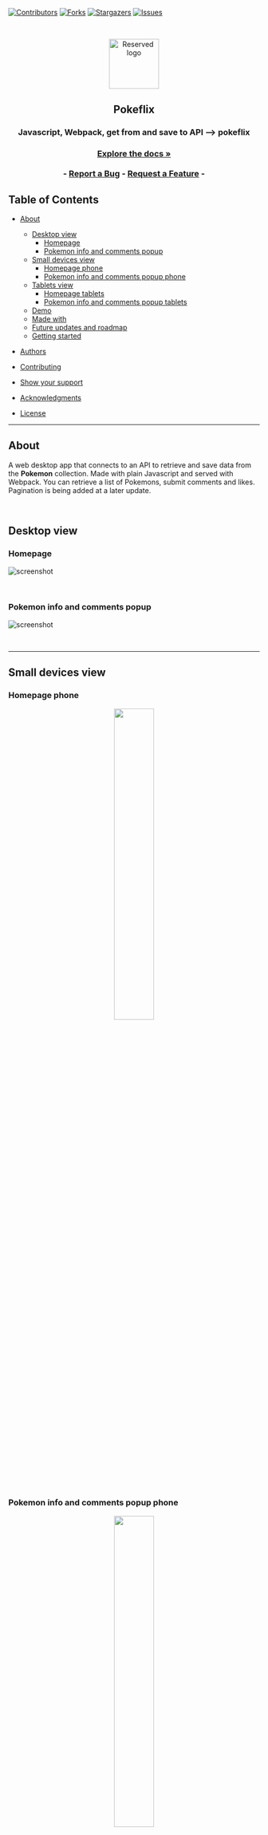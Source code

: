 [![Contributors][contributors-shield]][contributors-url]
[![Forks][forks-shield]][forks-url]
[![Stargazers][stars-shield]][stars-url]
[![Issues][issues-shield]][issues-url]

<!-- PROJECT LOGO -->

<br />
<p align="center">
  <a href="https://github.com/Meltrust/pokeflix" style="text-decoration: none;">
    <img src="/assets/readme-imgs/logo-pokeflix3.png" alt="Reserved logo" width="100" height="100" align="center">
  </a>

  <h2 align="center">Pokeflix</h2>

  <h3 align="center">Javascript, Webpack, get from and save to API --> pokeflix<h3>
  <p align="center">
    <a href="#table-of-contents"><strong>Explore the docs »</strong></a>
    <br />
    <br />
    -
    <a href="https://github.com/Meltrust/pokeflix/issues">Report a Bug</a>
    -
    <a href="https://github.com/Meltrust/pokeflix/issues">Request a Feature</a>
    -
  </p>
</p>

<!-- TABLE OF CONTENTS -->

## Table of Contents

- [About](#about)

  - [Desktop view](#desktop-view)
    - [Homepage](#homepage)
    - [Pokemon info and comments popup](#pokemon-info-and-comments-popup)
  - [Small devices view](#small-devices-view)
    - [Homepage phone](#homepage-phone)
    - [Pokemon info and comments popup phone](#pokemon-info-and-comments-popup-phone)
  - [Tablets view](#tablets-view)
    - [Homepage tablets](#homepage-tablets)
    - [Pokemon info and comments popup tablets](#pokemon-info-and-comments-popup-tablets)
  - [Demo](#demo)
  - [Made with](#made-with)
  - [Future updates and roadmap](#future-updates-and-roadmap)
  - [Getting started](#getting-started)
 
- [Authors](#authors)
- [Contributing](#contributing)
- [Show your support](#show-your-support)
- [Acknowledgments](#acknowledgments)
- [License](#license)

<hr />
  
## About

A web desktop app that connects to an API to retrieve and save data from the **Pokemon** collection. Made with plain Javascript and served with Webpack. You can retrieve a list of Pokemons, submit comments and likes. Pagination is being added at a later update.

<br />
  
## Desktop view  
  
### Homepage

  
![screenshot](./assets/readme-imgs/app_screenshot.png)
  
<br />
  
### Pokemon info and comments popup
  
![screenshot](./assets/readme-imgs/pokeflix-popup.png)  
  
<br />

<hr />
  
## Small devices view
  
### Homepage phone
  
<p align="center" width="100%">
    <img width="40%" src="./assets/readme-imgs/pokeflix-home-small.png"> 
</p>
  
### Pokemon info and comments popup phone
  
<p align="center" width="100%">
    <img width="40%" src="./assets/readme-imgs/pokeflix-popup-small.png"> 
</p>

<br />

<hr />
  
## Tablets view
  
### Homepage tablets
  
<p align="center" width="100%">
    <img width="40%" src="./assets/readme-imgs/pokeflix-home-tablets.png"> 
</p>
  
### Pokemon info and comments popup tablets
  
<p align="center" width="100%">
    <img width="40%" src="./assets/readme-imgs/pokeflix-popup-tablets.png"> 
</p>
  
<hr />

## Demo

https://meltrust.github.io/pokeflix/

## Made with

- Plain Javascript ✔️
- Webpack ✔️
- CSS3 ✔️
- HTML5 ✔️
- Api calls with Curl and Postman ✔️

## Future Updates and Roadmap

- More general styling.
- More Pokemons.
- Pagination.
- Auth.
- Responsive design

## Getting Started

To get a local copy up and running follow these simple example steps:

1. Under the repository name, click the Clone or download green button.

![clone](https://user-images.githubusercontent.com/53324035/73660989-4451aa80-4667-11ea-8a89-176f89d6548a.png)

2. Copy the URL given by clicking the clipboard button

3. Open a terminal window in your local machine and change the current directory to the one you want the clone directory to be made.

4. Type  git clone and the paste the URL you previusly copied to the clipboard

5. Change the current directory to the newly created folder

6. In your terminal, `npm install` to install the dependencies.

7. Now run `npm start` and the app should appear on your browser.

## Authors

👤 **Miguel Tapia**

- Github: [@meltrust](https://github.com/meltrust)
- Linkedin: [linkedin](https://www.linkedin.com/in/meltrust/)
- Or talk to me directly at: original.mtapia@outlook.com

👤 **Amal Hersi**

- GitHub: [Amal Hersi](https://github.com/Amalcxc)
- Twitter: [@Amalcx4](https://twitter.com/home?lang=en)
- LinkedIn: [Amal Hersi](https://www.linkedin.com/in/amal-hersi-a29583205/)

## Contributing

🤝 Contributions, issues and feature requests are welcome!

Feel free to check the [issues page](issues/).

## Show your support

Give a ⭐️ if you like this project!

## Acknowledgments

- Hat tip to anyone whose code was used
- Inspiration
- etc

## License

📝 This project is [MIT](lic.url) licensed.

<!-- MARKDOWN LINKS & IMAGES -->
<!-- https://www.markdownguide.org/basic-syntax/#reference-style-links -->

[contributors-shield]: https://img.shields.io/github/contributors/Meltrust/pokeflix.svg?style=flat-square
[contributors-url]: https://github.com/Meltrust/pokeflix/graphs/contributors
[forks-shield]: https://img.shields.io/github/forks/Meltrust/pokeflix
[forks-url]: https://github.com/Meltrust/pokeflix/network/members
[stars-shield]: https://img.shields.io/github/stars/Meltrust/pokeflix
[stars-url]: https://github.com/Meltrust/pokeflix/stargazers
[issues-shield]: https://img.shields.io/github/issues/Meltrust/pokeflix.svg?style=flat-square
[issues-url]: https://github.com/Meltrust/pokeflix/issues
